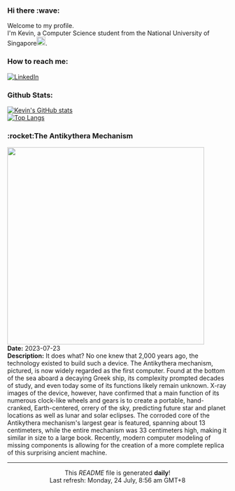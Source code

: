 <h3>Hi there :wave:</h3>

Welcome to my profile.   
I'm Kevin, a Computer Science student from the National University of Singapore<img src="https://img.icons8.com/color/96/000000/singapore-circular.png" width="20px"/>.</p>

<h3>How to reach me: </h3>
<a href="https://www.linkedin.com/in/kevin-foong/"><img alt="LinkedIn" src="https://img.shields.io/badge/linkedin-%230077B5.svg?&style=for-the-badge&logo=linkedin&logoColor=white" /></a> 

<h3>Github Stats: </h3> 

[![Kevin's GitHub stats](https://github-readme-stats.vercel.app/api?username=kevin9foong&theme=tokyonight)](https://github.com/anuraghazra/github-readme-stats) <br/>
[![Top Langs](https://github-readme-stats.vercel.app/api/top-langs/?username=kevin9foong&layout=compact&theme=tokyonight)](https://github.com/anuraghazra/github-readme-stats)

<h3>:rocket:The Antikythera Mechanism</h3> 
<img width="450" src="https:&#x2F;&#x2F;apod.nasa.gov&#x2F;apod&#x2F;image&#x2F;2307&#x2F;antikythera_wikipedia_960.jpg" /><br/>
<b>Date:</b> 2023-07-23<br/>
<b>Description:</b> It does what?  No one knew that 2,000 years ago, the technology existed to build such a device.  The Antikythera mechanism, pictured, is now widely regarded as the first computer. Found at the bottom of the sea aboard a decaying Greek ship, its complexity prompted decades of study, and even today some of its functions likely remain unknown.  X-ray images of the device, however, have confirmed that a main function of its numerous clock-like wheels and gears is to create a portable, hand-cranked, Earth-centered, orrery of the sky, predicting future star and planet locations as well as lunar and solar eclipses.  The corroded core of the Antikythera mechanism&#39;s largest gear is featured, spanning about 13 centimeters, while the entire mechanism was 33 centimeters high, making it similar in size to a large book. Recently, modern computer modeling of missing components is allowing for the creation of a more complete replica of this surprising ancient machine.<br/>

------------
<p align="center">This <i>README</i> file is generated <b>daily</b>!</br>
Last refresh: Monday, 24 July, 8:56 am GMT+8<br />